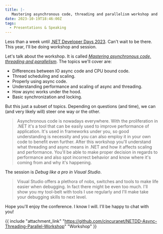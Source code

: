 ```yaml
---
title: |-
   Mastering asynchronous code, threading and parallelism workshop and .NET DeveloperDays 2023
date: 2023-10-19T18:46:00Z
tags:
  - Presentations & Speaking
---
```

Less than a week until [.NET Developer Days 2023][1]. Can't wait to be there. This year, I'll be doing workshop and session.

<!-- excerpt -->

Let's talk about the workshop. It is called [_Mastering asynchronous code, threading and parallelism_][2]. The topics we'll cover are:

* Differences between IO async code and CPU bound code.
* Thread scheduling and scaling.
* Properly using async code.
* Understanding performance and scaling of async and threading.
* How async works under the hood.
* Basic synchronization and locking.

But this just a subset of topics. Depending on questions (and time), we can (and very likely will) steer one way or the other.

> Asynchronous code is nowadays everywhere. With the proliferation in .NET it's a tool that can be easily used to improve performance of application. It's used in frameworks under you, so good understanding is necessity and you can also employ it in your own code to benefit even further. After this workshop you'll understand what threading and async means in .NET and how it affects scaling and performance. You'll be able to make proper decision in regards to performance and also spot incorrect behavior and know where it's coming from and why it's happening. 

The session is _Debug like a pro in Visual Studio_.

> Visual Studio offers a plethora of nobs, switches and tools to make life easier when debugging. In fact there might be even too much. I'll show you my tool-belt with tools I use regularly and I'll make take your debugging skills to next level. 

Hope you'll enjoy the conference. I know I will. I'll be happy to chat with you!

{{ include "attachment_link" "https://github.com/cincuranet/NETDD-Async-Threading-Parallel-Workshop" "Workshop" }}

[1]: https://net.developerdays.pl/
[2]: https://net.developerdays.pl/post-cons/